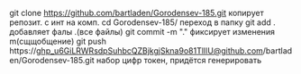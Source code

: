 git clone https://github.com/bartladen/Gorodensev-185.git
копирует репозит. с инт на комп.
cd Gorodensev-185/
переход в папку
git add .
добавляет фалы .(все файлы)
git commit -m "."
фиксирует изменения m(сщщобщение)
git push https://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@github.com/bartladen/Gorodensev-185.git
набор цифр токен, придётся генерировать 

